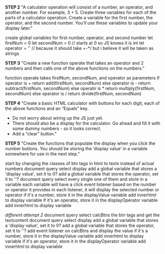 **STEP 2**
"A  calculator operation will consist of a number, an operator, and another number. For example, 3 + 5. Create three variables for each of the parts of a calculator operation. Create a variable for the first number, the operator, and the second number. You’ll use these variables to update your display later."

create global variables for first number, operator, and second number
let firstNum = 0
let secondNum = 0 // starts at 0 so JS knows it is int
let operator = '' // because it should take +-*/ but i believe it will be taken as strings

**STEP 3**
"Create a new function operate that takes an operator and 2 numbers and then calls one of the above functions on the numbers."

function operate takes firstNum, secondNum, and operator as parameters
if operator is +
    return add(firstNum, secondNum)
else operator is -
    return subtract(firstNum, secondNum)
else operatir is *
    return multiply(firstNum, secondNum)
else operator is /
    return divide(firstNum, secondNum)

**STEP 4**
"Create a basic HTML calculator with buttons for each digit, each of the above functions and an “Equals” key.
- Do not worry about wiring up the JS just yet.
- There should also be a display for the calculator. Go ahead and fill it with some dummy numbers - so it looks correct.
- Add a “clear” button."

**STEP 5**
"Create the functions that populate the display when you click the number buttons. You should be storing the ‘display value’ in a variable somewhere for use in the next step."

start by changing the classes of btn tags in html to texts instead of actual numbers
document query select display
add a global variable that stores a 'display value', set it to 0?
add a global variable that stores the operator, set it to ''?
document query select every single one of them and store in a variable
each variable will have a click event listener based on the number or operator it provides
    in each listener, it will display the selected number or operator
    if it's a number, store it in the displayValue variable
        add innerhtml to display variable
    if it's an operator, store it in the displayOperator variable
        add innerhtml to display variable

*different attempt 2*
document query select calcBtns the btn tags and get the textcontent
document query select display
add a global variable that stores a 'display value', set it to 0?
add a global variable that stores the operator, set it to ''?
add event listener on calcBtns and display the value
    if it's a number, store it in the displayValue variable
        add innerhtml to display variable
    if it's an operator, store it in the displayOperator variable
        add innerhtml to display variable